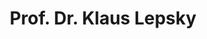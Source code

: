 ---
title: "Prof. Dr. Klaus Lepsky"
titles: "Prof. Dr."
firstname: "Klaus"
lastname: "Lepsky"
role: "Professor"
research-interests:
description: "Lorem ipsum dolor sit amet, consetetur sadipscing elitr, sed diam nonumy eirmod tempor"
contact:
  address: "5"
  phone: "6"
  fax: "7"
  mail: "8"
social_media:
  linkedin: "abc"
  twitter: "abc"
  researchgate: "abc"
---